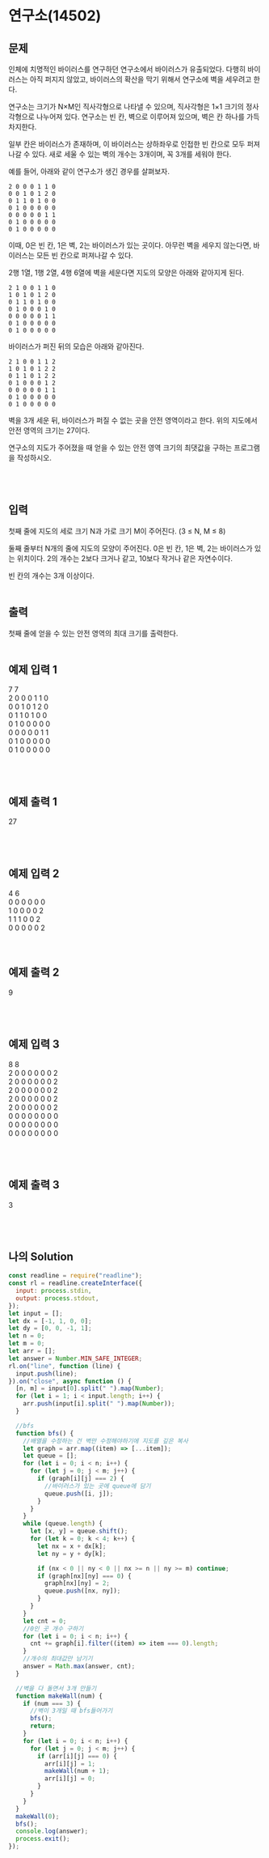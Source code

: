 # 연구소(14502)

## 문제

인체에 치명적인 바이러스를 연구하던 연구소에서 바이러스가 유출되었다. 다행히 바이러스는 아직 퍼지지 않았고, 바이러스의 확산을 막기 위해서 연구소에 벽을 세우려고 한다.

연구소는 크기가 N×M인 직사각형으로 나타낼 수 있으며, 직사각형은 1×1 크기의 정사각형으로 나누어져 있다. 연구소는 빈 칸, 벽으로 이루어져 있으며, 벽은 칸 하나를 가득 차지한다.

일부 칸은 바이러스가 존재하며, 이 바이러스는 상하좌우로 인접한 빈 칸으로 모두 퍼져나갈 수 있다. 새로 세울 수 있는 벽의 개수는 3개이며, 꼭 3개를 세워야 한다.

예를 들어, 아래와 같이 연구소가 생긴 경우를 살펴보자.

```
2 0 0 0 1 1 0
0 0 1 0 1 2 0
0 1 1 0 1 0 0
0 1 0 0 0 0 0
0 0 0 0 0 1 1
0 1 0 0 0 0 0
0 1 0 0 0 0 0
```

이때, 0은 빈 칸, 1은 벽, 2는 바이러스가 있는 곳이다. 아무런 벽을 세우지 않는다면, 바이러스는 모든 빈 칸으로 퍼져나갈 수 있다.

2행 1열, 1행 2열, 4행 6열에 벽을 세운다면 지도의 모양은 아래와 같아지게 된다.

```
2 1 0 0 1 1 0
1 0 1 0 1 2 0
0 1 1 0 1 0 0
0 1 0 0 0 1 0
0 0 0 0 0 1 1
0 1 0 0 0 0 0
0 1 0 0 0 0 0
```

바이러스가 퍼진 뒤의 모습은 아래와 같아진다.

```
2 1 0 0 1 1 2
1 0 1 0 1 2 2
0 1 1 0 1 2 2
0 1 0 0 0 1 2
0 0 0 0 0 1 1
0 1 0 0 0 0 0
0 1 0 0 0 0 0
```

벽을 3개 세운 뒤, 바이러스가 퍼질 수 없는 곳을 안전 영역이라고 한다. 위의 지도에서 안전 영역의 크기는 27이다.

연구소의 지도가 주어졌을 때 얻을 수 있는 안전 영역 크기의 최댓값을 구하는 프로그램을 작성하시오.

<br/>
<br/>

## 입력

첫째 줄에 지도의 세로 크기 N과 가로 크기 M이 주어진다. (3 ≤ N, M ≤ 8)

둘째 줄부터 N개의 줄에 지도의 모양이 주어진다. 0은 빈 칸, 1은 벽, 2는 바이러스가 있는 위치이다. 2의 개수는 2보다 크거나 같고, 10보다 작거나 같은 자연수이다.

빈 칸의 개수는 3개 이상이다.
<br/>
<br/>

## 출력

첫째 줄에 얻을 수 있는 안전 영역의 최대 크기를 출력한다.
<br/>
<br/>

## 예제 입력 1

7 7<br/>
2 0 0 0 1 1 0<br/>
0 0 1 0 1 2 0<br/>
0 1 1 0 1 0 0<br/>
0 1 0 0 0 0 0<br/>
0 0 0 0 0 1 1<br/>
0 1 0 0 0 0 0<br/>
0 1 0 0 0 0 0

<br/>
<br/>

## 예제 출력 1

27

<br/>
<br/>

## 예제 입력 2

4 6<br/>
0 0 0 0 0 0<br/>
1 0 0 0 0 2<br/>
1 1 1 0 0 2<br/>
0 0 0 0 0 2<br/>
<br/>
<br/>

## 예제 출력 2

9

<br/>
<br/>

## 예제 입력 3

8 8<br/>
2 0 0 0 0 0 0 2<br/>
2 0 0 0 0 0 0 2<br/>
2 0 0 0 0 0 0 2<br/>
2 0 0 0 0 0 0 2<br/>
2 0 0 0 0 0 0 2<br/>
0 0 0 0 0 0 0 0<br/>
0 0 0 0 0 0 0 0<br/>
0 0 0 0 0 0 0 0

<br/><br/>

## 예제 출력 3

3

<br/>
<br/>

## 나의 Solution

```javascript
const readline = require("readline");
const rl = readline.createInterface({
  input: process.stdin,
  output: process.stdout,
});
let input = [];
let dx = [-1, 1, 0, 0];
let dy = [0, 0, -1, 1];
let n = 0;
let m = 0;
let arr = [];
let answer = Number.MIN_SAFE_INTEGER;
rl.on("line", function (line) {
  input.push(line);
}).on("close", async function () {
  [n, m] = input[0].split(" ").map(Number);
  for (let i = 1; i < input.length; i++) {
    arr.push(input[i].split(" ").map(Number));
  }

  //bfs
  function bfs() {
    //배열을 수정하는 건 벽만 수정해야하기에 지도를 깊은 복사
    let graph = arr.map((item) => [...item]);
    let queue = [];
    for (let i = 0; i < n; i++) {
      for (let j = 0; j < m; j++) {
        if (graph[i][j] === 2) {
          //바이러스가 있는 곳에 queue에 담기
          queue.push([i, j]);
        }
      }
    }
    while (queue.length) {
      let [x, y] = queue.shift();
      for (let k = 0; k < 4; k++) {
        let nx = x + dx[k];
        let ny = y + dy[k];

        if (nx < 0 || ny < 0 || nx >= n || ny >= m) continue;
        if (graph[nx][ny] === 0) {
          graph[nx][ny] = 2;
          queue.push([nx, ny]);
        }
      }
    }
    let cnt = 0;
    //0인 곳 개수 구하기
    for (let i = 0; i < n; i++) {
      cnt += graph[i].filter((item) => item === 0).length;
    }
    //개수의 최대값만 남기기
    answer = Math.max(answer, cnt);
  }

  //벽을 다 돌면서 3개 만들기
  function makeWall(num) {
    if (num === 3) {
      //벽이 3개일 때 bfs들어가기
      bfs();
      return;
    }
    for (let i = 0; i < n; i++) {
      for (let j = 0; j < m; j++) {
        if (arr[i][j] === 0) {
          arr[i][j] = 1;
          makeWall(num + 1);
          arr[i][j] = 0;
        }
      }
    }
  }
  makeWall(0);
  bfs();
  console.log(answer);
  process.exit();
});
```
